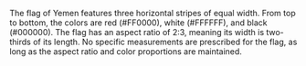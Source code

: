 The flag of Yemen features three horizontal stripes of equal width. From top to bottom, the colors are red (#FF0000), white (#FFFFFF), and black (#000000). The flag has an aspect ratio of 2:3, meaning its width is two-thirds of its length. No specific measurements are prescribed for the flag, as long as the aspect ratio and color proportions are maintained.